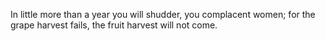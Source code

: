 In little more than a year you will shudder, you complacent women; for the grape harvest fails, the fruit harvest will not come.
